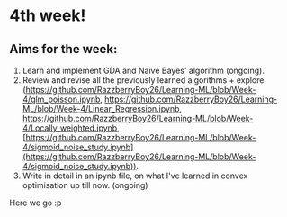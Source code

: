 # 4th week!
## Aims for the week:
1. Learn and implement GDA and Naive Bayes' algorithm (ongoing).
2. Review and revise all the previously learned algorithms + explore (https://github.com/RazzberryBoy26/Learning-ML/blob/Week-4/glm_poisson.ipynb, https://github.com/RazzberryBoy26/Learning-ML/blob/Week-4/Linear_Regression.ipynb, https://github.com/RazzberryBoy26/Learning-ML/blob/Week-4/Locally_weighted.ipynb, [https://github.com/RazzberryBoy26/Learning-ML/blob/Week-4/sigmoid_noise_study.ipynb](https://github.com/RazzberryBoy26/Learning-ML/blob/Week-4/sigmoid_noise_study.ipynb)).
3. Write in detail in an ipynb file, on what I've learned in convex optimisation up till now. (ongoing)

Here we go :p

